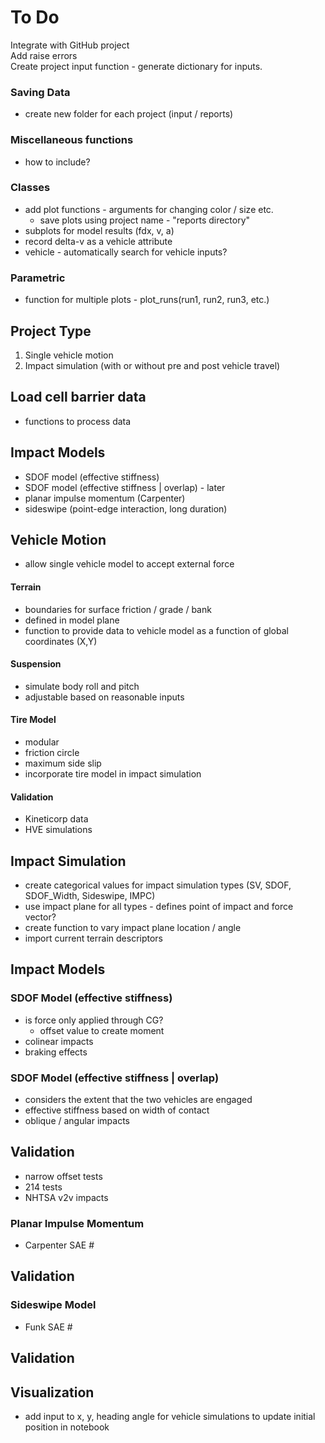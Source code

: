To Do
=============================

Integrate with GitHub project  
Add raise errors  
Create project input function - generate dictionary for inputs.

### Saving Data
+ create new folder for each project (input / reports)

### Miscellaneous functions
+ how to include?

### Classes
+ add plot functions - arguments for changing color / size etc.
  - save plots using project name - "reports directory"
+ subplots for model results (fdx, v, a)
+ record delta-v as a vehicle attribute
+ vehicle - automatically search for vehicle inputs?

### Parametric
+ function for multiple plots - plot_runs(run1, run2, run3, etc.)

## Project Type
1. Single vehicle motion
2. Impact simulation (with or without pre and post vehicle travel)

## Load cell barrier data
+ functions to process data

## Impact Models
+ SDOF model (effective stiffness)
+ SDOF model (effective stiffness | overlap) - later
+ planar impulse momentum (Carpenter)
+ sideswipe (point-edge interaction, long duration)

##  Vehicle Motion
- allow single vehicle model to accept external force

#### Terrain
- boundaries for surface friction / grade / bank
- defined in model plane
- function to provide data to vehicle model as a function of global coordinates (X,Y)

#### Suspension
- simulate body roll and pitch
- adjustable based on reasonable inputs

#### Tire Model
- modular
- friction circle
- maximum side slip
- incorporate tire model in impact simulation

#### Validation
- Kineticorp data
- HVE simulations

## Impact Simulation
- create categorical values for impact simulation types (SV, SDOF, SDOF_Width, Sideswipe, IMPC)
- use impact plane for all types - defines point of impact and force vector?
- create function to vary impact plane location / angle
- import current terrain descriptors

## Impact Models
### SDOF Model (effective stiffness)
- is force only applied through CG?
    - offset value to create moment
- colinear impacts
- braking effects

### SDOF Model (effective stiffness | overlap)
- considers the extent that the two vehicles are engaged
- effective stiffness based on width of contact
- oblique / angular impacts

## Validation
- narrow offset tests
- 214 tests
- NHTSA v2v impacts

### Planar Impulse Momentum
- Carpenter SAE #

## Validation


### Sideswipe Model
- Funk SAE #


## Validation


## Visualization
- add input to x, y, heading angle for vehicle simulations to update initial position in notebook
